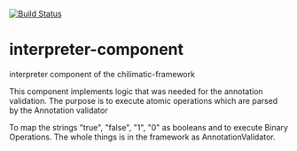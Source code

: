 [![Build Status](https://travis-ci.org/chilimatic/interpreter-component.svg?branch=master)](https://travis-ci.org/chilimatic/interpreter-component)

# interpreter-component
interpreter component of the chilimatic-framework

This component implements logic that was needed for the annotation validation. 
The purpose is to execute atomic operations which are parsed by the Annotation validator 

To map the strings "true", "false", "1", "0" as booleans and to execute Binary Operations.
The whole things is in the framework as AnnotationValidator.